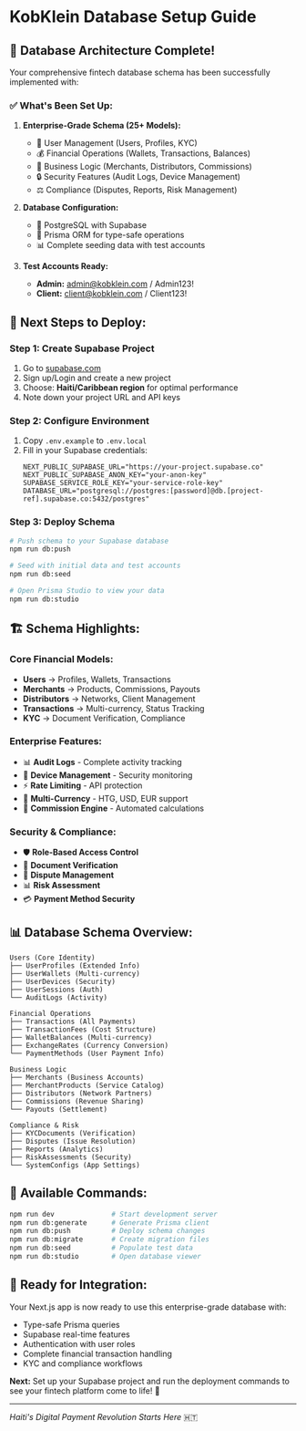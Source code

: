 # KobKlein Database Setup Guide

## 🚀 Database Architecture Complete!

Your comprehensive fintech database schema has been successfully implemented with:

### ✅ **What's Been Set Up:**

1. **Enterprise-Grade Schema (25+ Models):**

   - 👥 User Management (Users, Profiles, KYC)
   - 💰 Financial Operations (Wallets, Transactions, Balances)
   - 🏢 Business Logic (Merchants, Distributors, Commissions)
   - 🔒 Security Features (Audit Logs, Device Management)
   - ⚖️ Compliance (Disputes, Reports, Risk Management)

2. **Database Configuration:**

   - 🐘 PostgreSQL with Supabase
   - 🔧 Prisma ORM for type-safe operations
   - 📊 Complete seeding data with test accounts

3. **Test Accounts Ready:**
   - **Admin:** admin@kobklein.com / Admin123!
   - **Client:** client@kobklein.com / Client123!

## 🎯 **Next Steps to Deploy:**

### Step 1: Create Supabase Project

1. Go to [supabase.com](https://supabase.com)
2. Sign up/Login and create a new project
3. Choose: **Haiti/Caribbean region** for optimal performance
4. Note down your project URL and API keys

### Step 2: Configure Environment

1. Copy `.env.example` to `.env.local`
2. Fill in your Supabase credentials:
   ```env
   NEXT_PUBLIC_SUPABASE_URL="https://your-project.supabase.co"
   NEXT_PUBLIC_SUPABASE_ANON_KEY="your-anon-key"
   SUPABASE_SERVICE_ROLE_KEY="your-service-role-key"
   DATABASE_URL="postgresql://postgres:[password]@db.[project-ref].supabase.co:5432/postgres"
   ```

### Step 3: Deploy Schema

```bash
# Push schema to your Supabase database
npm run db:push

# Seed with initial data and test accounts
npm run db:seed

# Open Prisma Studio to view your data
npm run db:studio
```

## 🏗️ **Schema Highlights:**

### **Core Financial Models:**

- **Users** → Profiles, Wallets, Transactions
- **Merchants** → Products, Commissions, Payouts
- **Distributors** → Networks, Client Management
- **Transactions** → Multi-currency, Status Tracking
- **KYC** → Document Verification, Compliance

### **Enterprise Features:**

- 📊 **Audit Logs** - Complete activity tracking
- 🔐 **Device Management** - Security monitoring
- ⚡ **Rate Limiting** - API protection
- 💱 **Multi-Currency** - HTG, USD, EUR support
- 🏦 **Commission Engine** - Automated calculations

### **Security & Compliance:**

- 🛡️ **Role-Based Access Control**
- 📝 **Document Verification**
- 🚨 **Dispute Management**
- 📊 **Risk Assessment**
- 💳 **Payment Method Security**

## 📊 **Database Schema Overview:**

```
Users (Core Identity)
├── UserProfiles (Extended Info)
├── UserWallets (Multi-currency)
├── UserDevices (Security)
├── UserSessions (Auth)
└── AuditLogs (Activity)

Financial Operations
├── Transactions (All Payments)
├── TransactionFees (Cost Structure)
├── WalletBalances (Multi-currency)
├── ExchangeRates (Currency Conversion)
└── PaymentMethods (User Payment Info)

Business Logic
├── Merchants (Business Accounts)
├── MerchantProducts (Service Catalog)
├── Distributors (Network Partners)
├── Commissions (Revenue Sharing)
└── Payouts (Settlement)

Compliance & Risk
├── KYCDocuments (Verification)
├── Disputes (Issue Resolution)
├── Reports (Analytics)
├── RiskAssessments (Security)
└── SystemConfigs (App Settings)
```

## 🔧 **Available Commands:**

```bash
npm run dev              # Start development server
npm run db:generate      # Generate Prisma client
npm run db:push          # Deploy schema changes
npm run db:migrate       # Create migration files
npm run db:seed          # Populate test data
npm run db:studio        # Open database viewer
```

## 📱 **Ready for Integration:**

Your Next.js app is now ready to use this enterprise-grade database with:

- Type-safe Prisma queries
- Supabase real-time features
- Authentication with user roles
- Complete financial transaction handling
- KYC and compliance workflows

**Next:** Set up your Supabase project and run the deployment commands to see your fintech platform come to life! 🚀

---

_Haiti's Digital Payment Revolution Starts Here_ 🇭🇹
